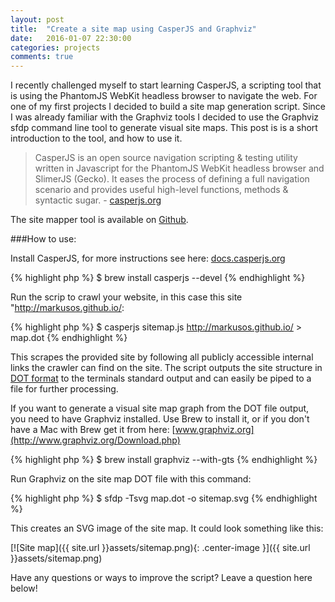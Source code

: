 ```yaml
---
layout: post
title:  "Create a site map using CasperJS and Graphviz"
date:   2016-01-07 22:30:00
categories: projects
comments: true
---
```


I recently challenged myself to start learning CasperJS, a scripting tool that is using the PhantomJS WebKit headless browser to navigate the web. For one of my first projects I decided to build a site map generation script. Since I was already familiar with the Graphviz tools I decided to use the Graphviz sfdp command line tool to generate visual site maps. This post is is a short introduction to the tool, and how to use it.

> CasperJS is an open source navigation scripting & testing utility written in Javascript for the PhantomJS WebKit headless browser and SlimerJS (Gecko). It eases the process of defining a full navigation scenario and provides useful high-level functions, methods & syntactic sugar. - [casperjs.org](http://casperjs.org/)

The site mapper tool is available on [Github](https://github.com/markusos/site-mapper).

###How to use:

Install CasperJS, for more instructions see here: [docs.casperjs.org](http://docs.casperjs.org/en/latest/installation.html)

{% highlight php %}
$ brew install casperjs --devel
{% endhighlight %}

Run the scrip to crawl your website, in this case this site "http://markusos.github.io/:

{% highlight php %}
$ casperjs sitemap.js http://markusos.github.io/ > map.dot
{% endhighlight %}

This scrapes the provided site by following all publicly accessible internal links the crawler can find on the site. The script outputs the site structure in [DOT format](https://en.wikipedia.org/wiki/DOT_(graph_description_language)) to the terminals standard output and can easily be piped to a file for further processing.

If you want to generate a visual site map graph from the DOT file output, you need to have Graphviz installed. Use Brew to install it, or if you don't have a Mac with Brew get it from here: [www.graphviz.org](http://www.graphviz.org/Download.php)

{% highlight php %}
$ brew install graphviz --with-gts
{% endhighlight %}

Run Graphviz on the site map DOT file with this command:

{% highlight php %}
$ sfdp -Tsvg map.dot -o sitemap.svg
{% endhighlight %}

This creates an SVG image of the site map. It could look something like this:

[![Site map]({{ site.url }}assets/sitemap.png){: .center-image }]({{ site.url }}assets/sitemap.png)

Have any questions or ways to improve the script? Leave a question here below!
